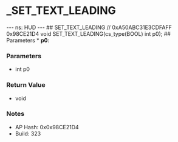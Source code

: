 # _SET_TEXT_LEADING

--- ns: HUD --- ## SET_TEXT_LEADING  // 0xA50ABC31E3CDFAFF 0x98CE21D4 void SET_TEXT_LEADING(cs_type(BOOL) int p0);  ## Parameters * **p0**:

### Parameters
* int p0

### Return Value
* void

### Notes
* AP Hash: 0x0x98CE21D4
* Build: 323

